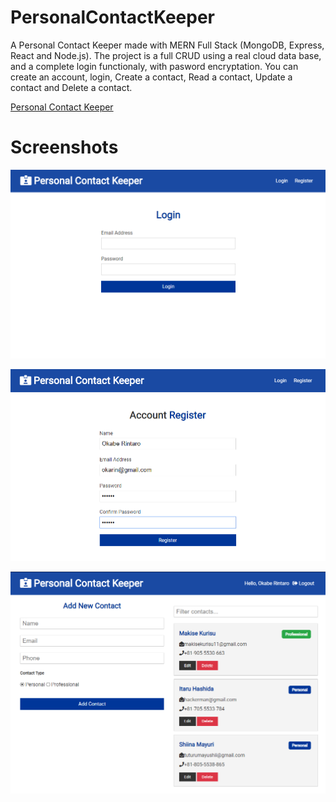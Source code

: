 # PersonalContactKeeper
A Personal Contact Keeper made with MERN Full Stack (MongoDB, Express, React and Node.js). 
The project is a full CRUD using a real cloud data base, and a complete login functionaly, with pasword encryptation.
You can create an account, login, Create a contact, Read a contact, Update a contact and Delete a contact. 

[Personal Contact Keeper](https://murmuring-stream-10095.herokuapp.com/Login)

# Screenshots

![Login screen](https://github.com/lucpena/PersonalContactKeeper/blob/master/ss/login.png)

![Register screen](https://github.com/lucpena/PersonalContactKeeper/blob/master/ss/register.png)

![Home screen](https://github.com/lucpena/PersonalContactKeeper/blob/master/ss/home.png)
